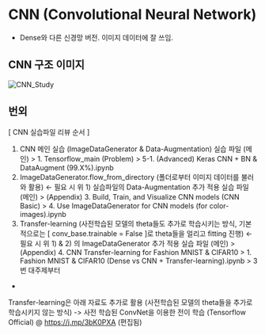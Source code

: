 # CNN (Convolutional Neural Network)
- Dense와 다른 신경망 버전. 이미지 데이터에 잘 쓰임.

## CNN 구조 이미지
![CNN_Study](https://blogger.googleusercontent.com/img/b/R29vZ2xl/AVvXsEheMkOlGGpVNA8ZMed5n7pHVPn9GHmeqHWbJSkHu2TLP8OnP8AraCX4Y_j_HYgC5eVHvhxU3xYAtOHqtgolux2cXwGb89lxS6qCA-sXzYDlyrThkdd41kb7UQdfluk0PSA7KDuTJCgUpiRxSA8-_-RN2KR_UxURYT0o9IiLNzXYPa2siru7QaG18A0Q/s1920/image%20(1).png)

## 번외

[ CNN 실습파일 리뷰 순서 ]
1) CNN 메인 실습 (ImageDataGenerator & Data-Augmentation)
실습 파일 (메인) > 1. Tensorflow_main (Problem) > 5-1. (Advanced) Keras CNN + BN & DataAugment (99.X%).ipynb
2) ImageDataGenerator.flow_from_directory (폴더로부터 이미지 데이터를 불러와 활용) <- 필요 시 위 1) 실습파일의 Data-Augmentation 추가 적용
실습 파일 (메인) > (Appendix) 3. Build, Train, and Visualize CNN models (CNN Basic) > 4. Use ImageDataGenerator for CNN models (for color-images).ipynb
3) Transfer-learning (사전학습된 모델의 theta들도 추가로 학습시키는 방식, 기본적으로는 [ conv_base.trainable = False ]로 theta들을 얼리고 fitting 진행) <- 필요 시 위 1) & 2) 의 ImageDataGenerator 추가 적용
실습 파일 (메인) > (Appendix) 4. CNN Transfer-learning for Fashion MNIST & CIFAR10 > 1. Fashion MNIST & CIFAR10 (Dense vs CNN + Transfer-learning).ipynb > 3번 대주제부터
+
Transfer-learning은 아래 자료도 추가로 활용 (사전학습된 모델의 theta들을 추가로 학습시키지 않는 방식)
-> 사전 학습된 ConvNet을 이용한 전이 학습 (Tensorflow Official) @ https://j.mp/3bK0PXA (편집됨) 


